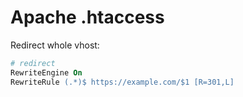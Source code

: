 # Apache .htaccess

Redirect whole vhost:

```apache
# redirect
RewriteEngine On
RewriteRule (.*)$ https://example.com/$1 [R=301,L]
```
